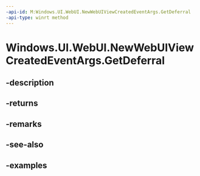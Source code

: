 ```yaml
---
-api-id: M:Windows.UI.WebUI.NewWebUIViewCreatedEventArgs.GetDeferral
-api-type: winrt method
---
```


<!-- Method syntax.
public Deferral NewWebUIViewCreatedEventArgs.GetDeferral()
-->

# Windows.UI.WebUI.NewWebUIViewCreatedEventArgs.GetDeferral

## -description

## -returns

## -remarks

## -see-also

## -examples

